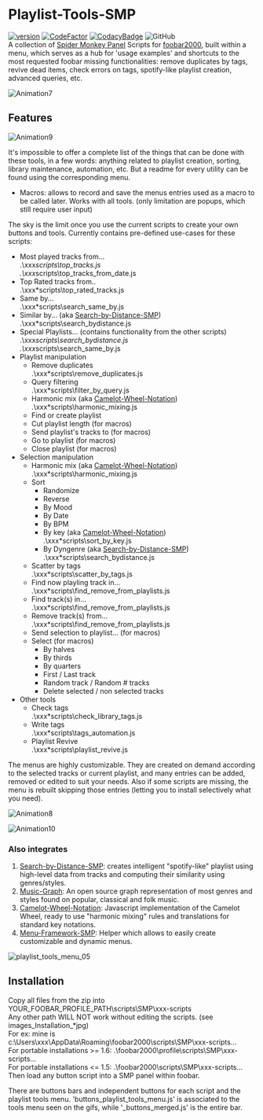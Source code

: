 # Playlist-Tools-SMP
[![version][version_badge]][changelog]
[![CodeFactor][codefactor_badge]](https://www.codefactor.io/repository/github/regorxxx/Playlist-Tools-SMP/overview/main)
[![CodacyBadge][codacy_badge]](https://www.codacy.com/gh/regorxxx/Playlist-Tools-SMP/dashboard?utm_source=github.com&amp;utm_medium=referral&amp;utm_content=regorxxx/Playlist-Tools-SMP&amp;utm_campaign=Badge_Grade)
![GitHub](https://img.shields.io/github/license/regorxxx/Playlist-Tools-SMP)  
A collection of [Spider Monkey Panel](https://theqwertiest.github.io/foo_spider_monkey_panel) Scripts for [foobar2000](https://www.foobar2000.org), built within a menu, which serves as a hub for 'usage examples' and shortcuts to the most requested foobar missing functionalities: remove duplicates by tags, revive dead items, check errors on tags, spotify-like playlist creation, advanced queries, etc.

![Animation7](https://user-images.githubusercontent.com/83307074/116756221-471e8500-a9fb-11eb-96c9-2c269bf91fef.gif)

## Features

![Animation9](https://user-images.githubusercontent.com/83307074/116756215-44239480-a9fb-11eb-8489-b56a178c70f4.gif)

It's impossible to offer a complete list of the things that can be done with these tools, in a few words: anything related to playlist creation, sorting, library maintenance, automation, etc. But a readme for every utility can be found using the corresponding menu.

* Macros: allows to record and save the menus entries used as a macro to be called later. Works with all tools. (only limitation are popups, which still require user input)

The sky is the limit once you use the current scripts to create your own buttons and tools. Currently contains pre-defined use-cases for these scripts:
* Most played tracks from...  
	.\xxx*scripts\top_tracks.js  
	.\xxx*scripts\top_tracks_from_date.js  
* Top Rated tracks from..  
	.\xxx*scripts\top_rated_tracks.js  
* Same by...  
	.\xxx*scripts\search_same_by.js
* Similar by... (aka [Search-by-Distance-SMP](https://github.com/regorxxx/Search-by-Distance-SMP))  
	.\xxx*scripts\search_bydistance.js
* Special Playlists... (contains functionality from the other scripts)  
	.\xxx*scripts\search_bydistance.js  
	.\xxx*scripts\search_same_by.js  
* Playlist manipulation
	* Remove duplicates  
		.\xxx*scripts\remove_duplicates.js
	* Query filtering  
		.\xxx*scripts\filter_by_query.js
	* Harmonic mix (aka [Camelot-Wheel-Notation](https://github.com/regorxxx/Camelot-Wheel-Notation))  
		.\xxx*scripts\harmonic_mixing.js
	* Find or create playlist
	* Cut playlist length (for macros) 
	* Send playlist's tracks to (for macros) 
	* Go to playlist (for macros) 
	* Close playlist (for macros) 
* Selection manipulation 
	* Harmonic mix (aka [Camelot-Wheel-Notation](https://github.com/regorxxx/Camelot-Wheel-Notation))  
		.\xxx*scripts\harmonic_mixing.js
	* Sort  
		* Randomize  
		* Reverse  
		* By Mood  
		* By Date  
		* By BPM  
		* By key (aka [Camelot-Wheel-Notation](https://github.com/regorxxx/Camelot-Wheel-Notation))  
			.\xxx*scripts\sort_by_key.js
		* By Dyngenre (aka [Search-by-Distance-SMP](https://github.com/regorxxx/Search-by-Distance-SMP))  
			.\xxx*scripts\search_bydistance.js
	* Scatter by tags  
		.\xxx*scripts\scatter_by_tags.js
	* Find now playling track in...  
		.\xxx*scripts\find_remove_from_playlists.js
	* Find track(s) in...  
		.\xxx*scripts\find_remove_from_playlists.js
	* Remove track(s) from...  
		.\xxx*scripts\find_remove_from_playlists.js
	* Send selection to playlist... (for macros)  
	* Select (for macros)  
		* By halves
		* By thirds
		* By quarters
		* First / Last track
		* Random track / Random # tracks
		* Delete selected / non selected tracks
* Other tools  
	* Check tags  
		.\xxx*scripts\check_library_tags.js
	* Write tags  
		.\xxx*scripts\tags_automation.js
	* Playlist Revive  
		.\xxx*scripts\playlist_revive.js

The menus are highly customizable. They are created on demand according to the selected tracks or current playlist, and many entries can be added, removed or edited to suit your needs. Also if some scripts are missing, the menu is rebuilt skipping those entries (letting you to install selectively what you need).

![Animation8](https://user-images.githubusercontent.com/83307074/116756213-4259d100-a9fb-11eb-9452-657389977f69.gif)

![Animation10](https://user-images.githubusercontent.com/83307074/116756219-4685ee80-a9fb-11eb-80be-413f0e691dd4.gif)

### Also integrates
 1. [Search-by-Distance-SMP](https://github.com/regorxxx/Search-by-Distance-SMP): creates intelligent "spotify-like" playlist using high-level data from tracks and computing their similarity using genres/styles.
 2. [Music-Graph](https://github.com/regorxxx/Music-Graph): An open source graph representation of most genres and styles found on popular, classical and folk music.
 3. [Camelot-Wheel-Notation](https://github.com/regorxxx/Camelot-Wheel-Notation): Javascript implementation of the Camelot Wheel, ready to use "harmonic mixing" rules and translations for standard key notations.
 4. [Menu-Framework-SMP](https://github.com/regorxxx/Menu-Framework-SMP): Helper which allows to easily create customizable and dynamic menus.

![playlist_tools_menu_05](https://user-images.githubusercontent.com/83307074/116759000-cebac280-aa00-11eb-8a81-9a450e13205a.gif)

## Installation
Copy all files from the zip into YOUR_FOOBAR_PROFILE_PATH\scripts\SMP\xxx-scripts  
Any other path WILL NOT work without editing the scripts. (see images\_Installation_*jpg)  
For ex: mine is c:\Users\xxx\AppData\Roaming\foobar2000\scripts\SMP\xxx-scripts\...  
For portable installations >= 1.6: .\foobar2000\profile\scripts\SMP\xxx-scripts\...  
For portable installations <= 1.5: .\foobar2000\scripts\SMP\xxx-scripts\...  
Then load any button script into a SMP panel within foobar.  

There are buttons bars and independent buttons for each script and the playlist tools menu. 'buttons_playlist_tools_menu.js' is associated to the tools menu seen on the gifs, while '_buttons_merged.js' is the entire bar.

[changelog]: CHANGELOG.md
[version_badge]: https://img.shields.io/github/release/regorxxx/Playlist-Tools-SMP.svg
[codacy_badge]: https://api.codacy.com/project/badge/Grade/e04be28637dd40d99fae7bd92f740677
[codefactor_badge]: https://www.codefactor.io/repository/github/regorxxx/Playlist-Tools-SMP/badge/main
